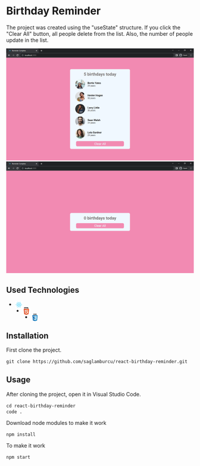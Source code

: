 # Birthday Reminder
The project was created using the "useState" structure. If you click the "Clear All" button, all people delete from the list. Also, the number of people update in the list.

![project1](./images/project1.png)
![project2](./images/project2.png)

## Used Technologies
* <img align="left" height="20" src="https://raw.githubusercontent.com/github/explore/80688e429a7d4ef2fca1e82350fe8e3517d3494d/topics/react/react.png">

* <img align="left" style="margin-right: 3px" height="20" src="https://raw.githubusercontent.com/github/explore/80688e429a7d4ef2fca1e82350fe8e3517d3494d/topics/html/html.png">

* <img align="left" style="margin-right: 3px" height="20" src="https://raw.githubusercontent.com/github/explore/80688e429a7d4ef2fca1e82350fe8e3517d3494d/topics/css/css.png">

## Installation
First clone the project.
```
git clone https://github.com/saglamburcu/react-birthday-reminder.git
```

## Usage
After cloning the project, open it in Visual Studio Code.
```
cd react-birthday-reminder
code .
```
Download node modules to make it work
```
npm install
```
To make it work
```
npm start
```